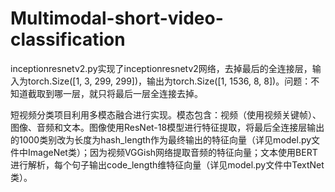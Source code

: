 # Multimodal-short-video-classification

inceptionresnetv2.py实现了inceptionresnetv2网络，去掉最后的全连接层，输入为torch.Size([1, 3, 299, 299])，输出为torch.Size([1, 1536, 8, 8])。问题：不知道截取到哪一层，就只将最后一层全连接去掉。



短视频分类项目利用多模态融合进行实现。模态包含：视频（使用视频关键帧）、图像、音频和文本。图像使用ResNet-18模型进行特征提取，将最后全连接层输出的1000类别改为长度为hash_length作为最终输出的特征向量（详见model.py文件中ImageNet类）；因为视频VGGish网络提取音频的特征向量；文本使用BERT进行解析，每个句子输出code_length维特征向量（详见model.py文件中TextNet类）。
